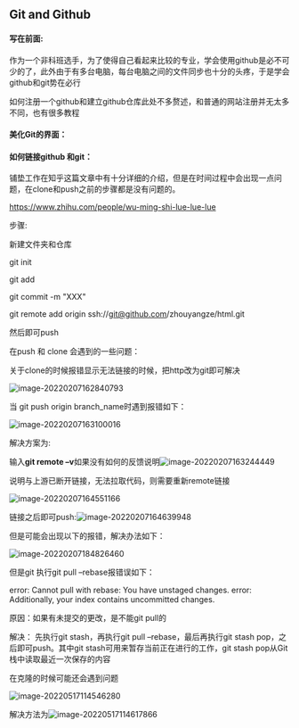 ## Git and Github

#### 写在前面:

作为一个非科班选手，为了使得自己看起来比较的专业，学会使用github是必不可少的了，此外由于有多台电脑，每台电脑之间的文件同步也十分的头疼，于是学会github和git势在必行

如何注册一个github和建立github仓库此处不多赘述，和普通的网站注册并无太多不同，也有很多教程

#### 美化Git的界面：

#### 如何链接github 和git：

铺垫工作在知乎这篇文章中有十分详细的介绍，但是在时间过程中会出现一点问题，在clone和push之前的步骤都是没有问题的。

https://www.zhihu.com/people/wu-ming-shi-lue-lue-lue

步骤:

新建文件夹和仓库

git init

git add

git commit -m "XXX"

git remote add origin  ssh://git@github.com/zhouyangze/html.git

然后即可push

在push 和 clone 会遇到的一些问题：

关于clone的时候报错显示无法链接的时候，把http改为git即可解决

![image-20220207162840793](C:\Users\22365\AppData\Roaming\Typora\typora-user-images\image-20220207162840793.png)

当 git push origin branch_name时遇到报错如下：

![image-20220207163100016](C:\Users\22365\AppData\Roaming\Typora\typora-user-images\image-20220207163100016.png)

解决方案为:

输入**git remote –v**如果没有如何的反馈说明![image-20220207163244449](C:\Users\22365\AppData\Roaming\Typora\typora-user-images\image-20220207163244449.png)

说明与上游已断开链接，无法拉取代码，则需要重新remote链接

![image-20220207164551166](C:\Users\22365\AppData\Roaming\Typora\typora-user-images\image-20220207164551166.png)

链接之后即可push:![image-20220207164639948](C:\Users\22365\AppData\Roaming\Typora\typora-user-images\image-20220207164639948.png)

但是可能会出现以下的报错，解决办法如下：

![image-20220207184826460](C:\Users\22365\AppData\Roaming\Typora\typora-user-images\image-20220207184826460.png)

但是git 执行git pull –rebase报错误如下：

error: Cannot pull with rebase: You have unstaged changes.
error: Additionally, your index contains uncommitted changes.

原因：如果有未提交的更改，是不能git pull的

解决：
先执行git stash，再执行git pull –rebase，最后再执行git stash pop，之后即可push。其中git stash可用来暂存当前正在进行的工作，git stash pop从Git栈中读取最近一次保存的内容

在克隆的时候可能还会遇到问题

![image-20220517114546280](C:\Users\22365\AppData\Roaming\Typora\typora-user-images\image-20220517114546280.png)

解决方法为![image-20220517114617866](C:\Users\22365\AppData\Roaming\Typora\typora-user-images\image-20220517114617866.png)
